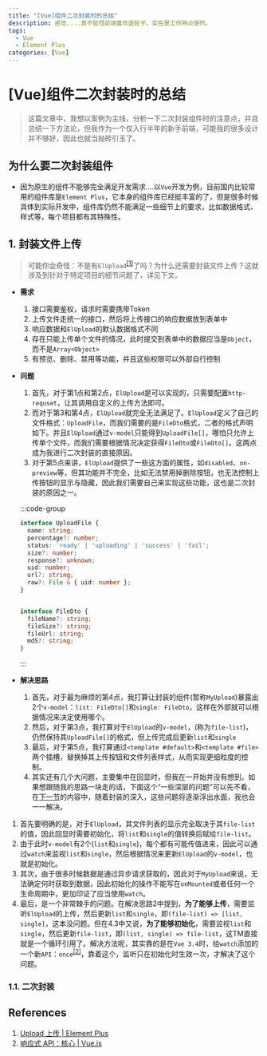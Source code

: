 ```yaml
---
title: "[Vue]组件二次封装时的总结"
description: 感觉....真不能怪前端喜欢造轮子，实在是工作特点使然。
tags:
  - Vue
  - Element Plus
categories: [Vue]
---
```


# [Vue]组件二次封装时的总结

> 这篇文章中，我想以案例为主线，分析一下二次封装组件时的注意点，并且总结一下方法论，但我作为一个仅入行半年的新手前端，可能我的很多设计并不够好，因此也就当抛砖引玉了。

## 为什么要二次封装组件

- 因为原生的组件不能够完全满足开发需求....以`Vue`开发为例，目前国内比较常用的组件库是`Element Plus`，它本身的组件库已经挺丰富的了，但是很多时候具体到实际开发中，组件库仍然不能满足一些细节上的要求，比如数据格式、样式等，每个项目都有其特殊性。

## 1. 封装文件上传

> 可能你会奇怪：不是有`ElUpload`<sup>[[1]](#references)</sup>了吗？为什么还需要封装文件上传？这就涉及到针对于特定项目的细节问题了，详见下文。

- **需求**
  1. 接口需要鉴权，请求时需要携带Token
  2. 上传文件走统一的接口，然后将上传接口的响应数据放到表单中
  3. 响应数据和`ElUpload`的默认数据格式不同
  4. 存在只能上传单个文件的情况，此时提交到表单中的数据应当是`Object`，而不是`Array<Object>`
  5. 有预览、删除、禁用等功能，并且这些权限可以外部自行控制

- **问题**
  1. 首先，对于第1点和第2点，`ElUpload`是可以实现的，只需要配置`http-requset`，让其调用自定义的上传方法即可。
  2. 而对于第3和第4点，`ElUpload`就完全无法满足了。`ElUpload`定义了自己的文件格式：`UploadFile`，而我们需要的是`FileDto`格式，二者的格式声明如下。并且`ElUpload`通过`v-model`只能得到`UploadFile[]`，哪怕只允许上传单个文件，而我们需要根据情况决定获得`FileDto`或`FileDto[]`。这两点成为我进行二次封装的直接原因。
  3. 对于第5点来讲，`ElUpload`提供了一些这方面的属性，如`disabled`、`on-preview`等，但其功能并不完全，比如无法禁用掉删除按钮，也无法控制上传按钮的显示与隐藏，因此我们需要自己来实现这些功能，这也是二次封装的原因之一。

    :::code-group

    ```ts [UploadFile]
    interface UploadFile {
      name: string;
      percentage?: number;
      status: 'ready' | 'uploading' | 'success' | 'fail';
      size?: number;
      response?: unknown;
      uid: number;
      url?: string;
      raw?: File & { uid: number };
    }
    ```

    ```ts [FileDto]

    interface FileDto {
      fileName?: string;
      fileSize?: string;
      fileUrl: string;
      md5?: string;
    }
    ```

    :::

- **解决思路**
  1. 首先，对于最为麻烦的第4点，我打算让封装的组件(暂称`MyUpload`)暴露出2个`v-model`：`list: FileDto[]`和`single: FileDto`，这样在外部就可以根据情况来决定使用哪个。
  2. 然后，对于第3点，我打算对于`ElUpload`的`v-model`，(称为`file-list`)，仍然保持其`UploadFile[]`的格式，但上传完成后更新`list`和`single`
  3. 最后，对于第5点，我打算通过`<template #default>`和`<template #file>`两个插槽，替换掉其上传按钮和文件列表样式，从而实现更细粒度的控制。
  4. 其实还有几个大问题，主要集中在回显时，但我在一开始并没有想到。如果想跟随我的思路一块走的话，下面这个“一些深层的问题”可以先不看，在[下一节](#11-二次封装)的内容中，随着封装的深入，这些问题将逐渐浮出水面，我也会一一解决。

<el-collapse>
  <el-collapse-item title="一些深层的问题" name="1">

1. 首先要明确的是，对于`ElUpload`，其文件列表的显示完全取决于其`file-list`的值，因此回显时需要初始化，将`list`和`single`的值转换后赋给`file-list`。
2. 由于此时`v-model`有2个(`list`和`single`)，每个都有可能传值进来，因此可以通过`watch`来监视`list`和`single`，然后根据情况来更新`ElUpload`的`v-model`，也就是初始化。
3. 其次，由于很多时候数据是通过异步请求获取的，因此对于`MyUpload`来说，无法确定何时获取到数据，因此初始化的操作不能写在`onMounted`或者任何一个生命周期中，更加印证了应当使用`watch`。
4. 最后，是一个非常棘手的问题。在解决思路2中提到，**为了能够上传**，需要监听`ElUpload`的上传，然后更新`list`和`single`，即`(file-list) => [list, single]`，这本没问题。但在4.3中又说，**为了能够初始化**，需要监视`list`和`single`，然后更新`file-list`，即`(list, single) => file-list`，这TM直接就是一个循环引用了。解决方法呢，其实靠的是在`Vue 3.4`时，给`watch`添加的一个新`API`：`once`<sup>[[2]](#references)</sup>，靠着这个，监听只在初始化时生效一次，才解决了这个问题。

  </el-collapse-item>
</el-collapse>

### 1.1. 二次封装

## References

1. [Upload 上传 | Element Plus](https://element-plus.org/zh-CN/component/upload)
2. [响应式 API：核心 | Vue.js](https://cn.vuejs.org/api/reactivity-core.html#watch)
